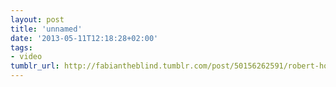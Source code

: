 ```yaml
---
layout: post
title: 'unnamed'
date: '2013-05-11T12:18:28+02:00'
tags:
- video
tumblr_url: http://fabiantheblind.tumblr.com/post/50156262591/robert-howsare-saz
---
```

